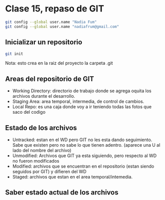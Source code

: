 # Clase 15, repaso de GIT

```sh
git config --global user.name "Nadia Fum"
git config --global user.name "nadiafrum@gmail.com"
```

## Inicializar un repositorio

```sh
git init
```

Nota: esto crea en la raiz del proyecto la carpeta .git

## Areas del repositorio de GIT

* Working Directory: directorio de trabajo donde se agrega oquita los archivos durante el desarrollo.
* Staging Area: area temporal, intermedia, de control de cambios.
* Local Repo: es una caja donde voy a ir teniendo todas las fotos que saco del codigo

## Estado de los archivos

* Untracked: estan en el WD pero GIT no les esta dando seguimiento. Sabe que existen pero no sabe lo que tienen adentro. (aparece una U al lado del nombre del archivo)
* Unmodified: Archivos que GIT ya esta siguiendo, pero respecto al WD no fueron modificados
* Modified: archivos que se encuentran en el repositorio (estan siendo seguidos por GIT) y difieren del WD
* Staged: archivos que estan en el area temporal/intemedia.

## Saber estado actual de los archivos

